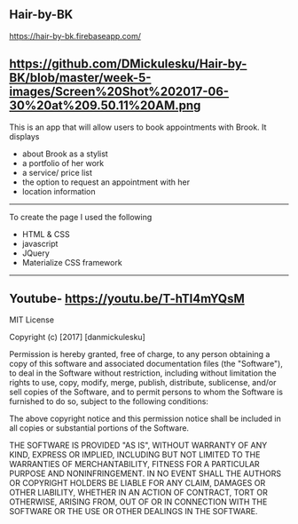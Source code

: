 Hair-by-BK
---
 https://hair-by-bk.firebaseapp.com/

 https://github.com/DMickulesku/Hair-by-BK/blob/master/week-5-images/Screen%20Shot%202017-06-30%20at%209.50.11%20AM.png
---
This is an app that will allow users to book appointments with Brook. It displays

* about Brook as a stylist
* a portfolio of her work
* a service/ price list
* the option to request an appointment with her
* location information
---
To create the page I used the following
* HTML & CSS
* javascript
* JQuery
* Materialize CSS framework
---
Youtube- https://youtu.be/T-hTl4mYQsM
---
MIT License

Copyright (c) [2017] [danmickulesku]

Permission is hereby granted, free of charge, to any person obtaining a copy
of this software and associated documentation files (the "Software"), to deal
in the Software without restriction, including without limitation the rights
to use, copy, modify, merge, publish, distribute, sublicense, and/or sell
copies of the Software, and to permit persons to whom the Software is
furnished to do so, subject to the following conditions:

The above copyright notice and this permission notice shall be included in all
copies or substantial portions of the Software.

THE SOFTWARE IS PROVIDED "AS IS", WITHOUT WARRANTY OF ANY KIND, EXPRESS OR
IMPLIED, INCLUDING BUT NOT LIMITED TO THE WARRANTIES OF MERCHANTABILITY,
FITNESS FOR A PARTICULAR PURPOSE AND NONINFRINGEMENT. IN NO EVENT SHALL THE
AUTHORS OR COPYRIGHT HOLDERS BE LIABLE FOR ANY CLAIM, DAMAGES OR OTHER
LIABILITY, WHETHER IN AN ACTION OF CONTRACT, TORT OR OTHERWISE, ARISING FROM,
OUT OF OR IN CONNECTION WITH THE SOFTWARE OR THE USE OR OTHER DEALINGS IN THE
SOFTWARE.
